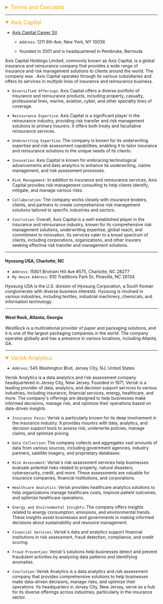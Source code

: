<details><summary style="font-size:18px;color:Orange;text-align:left">Terms and Concepts</summary>

-   `Lines of Insurance`:

    -   `Definition`: Lines of insurance refer to specific categories or types of insurance coverage that insurers offer to policyholders. Each line of insurance corresponds to a particular class of risk or type of coverage.

    -   `Examples`: Common lines of insurance include property insurance, liability insurance, auto insurance, health insurance, life insurance, and more. Each of these lines has its own unique characteristics and coverage options.

        -   `Property Insurance`: Property insurance provides coverage for physical assets, including buildings, equipment, and inventory, against various perils such as fire, theft, and natural disasters.

        -   `Casualty Insurance`: Casualty insurance includes liability coverage, which protects policyholders from claims or lawsuits brought against them by third parties. It can include general liability, professional liability, and product liability insurance.

        -   `Professional Liability Insurance`: Also known as errors and omissions (E&O) insurance, this coverage is designed to protect professionals and businesses from claims of negligence or errors in their professional services.

        -   `Cyber Insurance`: In the digital age, cyber insurance provides coverage for losses or liabilities resulting from data breaches, cyberattacks, and other cyber risks.

        -   `Directors and Officers (D&O) Insurance`: D&O insurance offers protection to directors and officers of a company against personal losses in case they are sued for alleged wrongful acts in managing the company.

        -   `Environmental Liability Insurance`: This coverage addresses risks related to pollution and environmental damage, including cleanup costs and liability for damage caused to third parties.

        -   `Marine and Aviation Insurance`: These lines provide coverage for risks associated with maritime and aviation operations, including cargo insurance, hull insurance, and liability coverage.

    -   `Underwriting and Pricing`: Each line of insurance involves its own underwriting process, which assesses the risks associated with that specific type of coverage. Pricing for insurance policies is based on the perceived risk within each line.

-   `Reinsurance`:

    -   `Definition`: Reinsurance is a process through which insurance companies transfer a portion of their risk to other insurers, known as reinsurers. Essentially, it's insurance for insurers.

    -   `Purpose`: Reinsurance serves several purposes for insurance companies. It helps them manage their exposure to catastrophic events or large losses, maintain financial stability, and ensure they can pay claims to policyholders.

    -   `Risk Sharing`: Reinsurance allows primary insurers (also called cedents) to share risks with reinsurers. In the event of a large claim or catastrophe, the reinsurer helps cover the cost, reducing the financial impact on the primary insurer.

    -   `Capacity`: Reinsurance companies often have substantial financial resources and expertise, which can help primary insurers access additional underwriting capacity and take on more business.
    -   `Example`:

        -   `Catastrophe Reinsurance`: Catastrophe reinsurance helps primary insurers manage the financial impact of large-scale disasters, such as hurricanes, earthquakes, or wildfires.

        -   `Excess of Loss Reinsurance`: This type of reinsurance provides coverage for losses exceeding a certain threshold, helping primary insurers limit their exposure to high-value claims.

        -   `Facultative Reinsurance`: Facultative reinsurance involves underwriting individual policies or risks on a case-by-case basis. It allows primary insurers to tailor their reinsurance coverage to specific needs.

        -   `Proportional Reinsurance`: In proportional reinsurance, the reinsurer shares a portion of the premiums and losses on a portfolio of policies with the primary insurer. It's often used for risk sharing.

        -   `Specialty Reinsurance`: This category may include various specialized reinsurance coverages, such as trade credit, mortgage, or political risk reinsurance, depending on the needs of clients.

It's important to note that the specific lines of coverage and reinsurance services offered by AXIS Capital USA may change over time. For the most up-to-date and detailed information on their offerings, I recommend visiting the official AXIS Capital website or contacting the company directly. Additionally, regulatory changes and market conditions can influence the types of coverage provided by insurance and reinsurance companies.

</details>

---

<details open><summary style="font-size:18px;color:Orange;text-align:left">Axis Capital</summary>

-   [Axis Capital Career Sit](https://axiscapital.wd1.myworkdayjobs.com/axiscareers)

    -   `Address`: 1211 6th Ave, New York, NY 10036

    -   founded in 2001 and is headquartered in Pembroke, Bermuda

Axis Capital Holdings Limited, commonly known as Axis Capital, is a global insurance and reinsurance company that provides a wide range of insurance and risk management solutions to clients around the world. The company was . Axis Capital operates through its various subsidiaries and offers its services in multiple lines of insurance and reinsurance business.

-   `Diversified Offerings`: Axis Capital offers a diverse portfolio of insurance and reinsurance products, including property, casualty, professional lines, marine, aviation, cyber, and other specialty lines of coverage.

-   `Reinsurance Expertise`: Axis Capital is a significant player in the reinsurance industry, providing risk transfer and risk management solutions to primary insurers. It offers both treaty and facultative reinsurance services.

-   `Underwriting Expertise`: The company is known for its underwriting expertise and risk assessment capabilities, enabling it to tailor insurance and reinsurance solutions to the unique needs of its clients.

-   `Innovation`: Axis Capital is known for embracing technological advancements and data analytics to enhance its underwriting, claims management, and risk assessment processes.

-   `Risk Management`: In addition to insurance and reinsurance services, Axis Capital provides risk management consulting to help clients identify, mitigate, and manage various risks.

-   `Collaboration`: The company works closely with insurance brokers, clients, and partners to create comprehensive risk management solutions tailored to specific industries and sectors.

-   `Conclution`: Overall, Axis Capital is a well-established player in the insurance and reinsurance industry, known for its comprehensive risk management solutions, underwriting expertise, global reach, and commitment to innovation. Its services cater to a broad spectrum of clients, including corporations, organizations, and other insurers seeking effective risk transfer and management solutions.

</details>

---

#### Hyosung USA, Charlotte, NC

-   `Address`: 15801 Brixham Hill Ave #575, Charlotte, NC 28277
-   `My House Address`: 810 Traditions Park Dr, Pineville, NC 28134

Hyosung USA is the U.S. division of Hyosung Corporation, a South Korean conglomerate with diverse business interests. Hyosung is involved in various industries, including textiles, industrial machinery, chemicals, and information technology.

---

#### West Rock, Atlanta, Georgia

WestRock is a multinational provider of paper and packaging solutions, and it is one of the largest packaging companies in the world. The company operates globally and has a presence in various locations, including Atlanta, GA.

---

<details open><summary style="font-size:18px;color:Orange;text-align:left">Verisk Analytics</summary>

-   `Address`: 545 Washington Blvd, Jersey City, NJ, United States

Verisk Analytics is a data analytics and risk assessment company headquartered in Jersey City, New Jersey. Founded in 1971, Verisk is a leading provider of data, analytics, and decision support services to various industries, including insurance, financial services, energy, healthcare, and more. The company's offerings are designed to help businesses make informed decisions, manage risk, and optimize their operations based on data-driven insights.

-   `Insurance Focus`: Verisk is particularly known for its deep involvement in the insurance industry. It provides insurers with data, analytics, and decision support tools to assess risk, underwrite policies, manage claims, and optimize pricing.

-   `Data Collection`: The company collects and aggregates vast amounts of data from various sources, including government agencies, industry partners, satellite imagery, and proprietary databases.

-   `Risk Assessment`: Verisk's risk assessment services help businesses evaluate potential risks related to property, natural disasters, cybersecurity, credit, and more. These assessments are valuable for insurance companies, financial institutions, and corporations.

-   `Healthcare Analytics`: Verisk provides healthcare analytics solutions to help organizations manage healthcare costs, improve patient outcomes, and optimize healthcare operations.

-   `Energy and Environmental Insights`: The company offers insights related to energy consumption, emissions, and environmental trends. These insights assist businesses and governments in making informed decisions about sustainability and resource management.

-   `Financial Services`: Verisk's data and analytics support financial institutions in risk assessment, fraud detection, compliance, and credit scoring.

-   `Fraud Prevention`: Verisk's solutions help businesses detect and prevent fraudulent activities by analyzing data patterns and identifying anomalies.

-   `Conclution`: Verisk Analytics is a data analytics and risk assessment company that provides comprehensive solutions to help businesses make data-driven decisions, manage risks, and optimize their operations. Its headquarters in Jersey City, New Jersey, serve as a hub for its diverse offerings across industries, particularly in the insurance sector.

</details>
